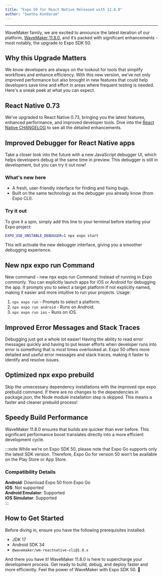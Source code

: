 ```yaml
---
title: "Expo 50 for React Native Released with 11.8.0"
author: "Swetha Kundaram"
---
```

---

WaveMaker family, we are excited to announce the latest iteration of our platform, [WaveMaker 11.8.0](/learn/wavemaker-release-notes/v11-8-0/), and it’s packed with significant enhancements - most notably, the upgrade to Expo SDK 50.

## Why this Upgrade Matters

We know developers are always on the lookout for tools that simplify workflows and enhance efficiency. With this new version, we’ve not only improved performance but also brought in new features that could help developers save time and effort in areas where frequent testing is needed. Here's a sneak peek at what you can expect.

<!-- truncate -->

## React Native 0.73

We’ve upgraded to React Native 0.73, bringing you the latest features, enhanced performance, and improved developer tools. Dive into the [React Native CHANGELOG](https://github.com/facebook/react-native/releases) to see all the detailed enhancements.


## Improved Debugger for React Native apps

Take a closer look into the future with a new JavaScript debugger UI, which helps developers debug at the same time in preview. This debugger is still in development, but you can try it out now!

### What's new here

- A fresh, user-friendly interface for finding and fixing bugs.
- Built on the same technology as the debugger you already know (from Expo CLI).

### Try it out 

To give it a spin, simply add this line to your terminal before starting your Expo project:

```bash
EXPO_USE_UNSTABLE_DEBUGGER=1 npx expo start
```

This will activate the new debugger interface, giving you a smoother debugging experience.

## New npx expo run Command

New command - new npx expo run Command: Instead of running in Expo commonly. You can explicitly launch apps for iOS or Android for debugging the app. It prompts you to select a target platform if not explicitly named, making it easier and more intuitive to run your projects.
Usage:

1. `npx expo run` - Prompts to select a platform.  
2. `npx expo run android` - Runs on Android.  
3. `npx expo run ios` - Runs on iOS.

## Improved Error Messages and Stack Traces

Debugging just got a whole lot easier! Having the ability to read error messages quickly and having to put lesser efforts when developer runs into error is something that is most times overlooked at. Expo 50 offers more detailed and useful error messages and stack traces, making it faster to identify and resolve issues.

## Optimized npx expo prebuild

Skip the unnecessary dependency installations with the improved npx expo prebuild command. If there are no changes to the dependencies in package.json, the Node module installation step is skipped. This means a faster and cleaner prebuild process!

## Speedy Build Performance

WaveMaker 11.8.0 ensures that builds are quicker than ever before. This significant performance boost translates directly into a more efficient development cycle.

:::note
While we’re on Expo SDK 50, please note that Expo Go supports only the latest SDK version. Therefore, Expo Go for version 50 won’t be available on the Play Store or App Store.

### Compatibility Details

**Android**: Download Expo 50 from Expo Go  
**iOS**: Not supported  
**Android Emulator**: Supported  
**iOS Simulator**: Supported  
:::

## How to Get Started

Before diving in, ensure you have the following prerequisites installed:

- JDK 17
- Android SDK 34
- `@wavemaker/wm-reactnative-cli@1.8.x`

And there you have it! WaveMaker 11.8.0 is here to supercharge your development process. Get ready to build, debug, and deploy faster and more efficiently.
Feel the power of WaveMaker with Expo SDK 50. 🚀

